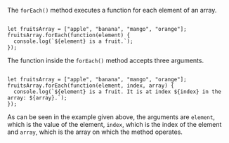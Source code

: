The `forEach()` method executes
a function for each
element of an array.

<Editor lang="javascript">
<code>
let fruitsArray = ["apple", "banana", "mango", "orange"];
fruitsArray.forEach(function(element) {
  console.log(`${element} is a fruit.`);
});
</code>
</Editor>

The function inside
the `forEach()` method
accepts three arguments.

<Editor lang="javascript">
<code>
let fruitsArray = ["apple", "banana", "mango", "orange"];
fruitsArray.forEach(function(element, index, array) {
  console.log(`${element} is a fruit. It is at index ${index} in the array: ${array}.`);
});
</code>
</Editor>

As can be seen
in the example given above,
the arguments are `element`,
which is the value of the element,
`index`,
which is the index of the element
and
`array`,
which is the array
on which the method operates.

